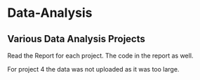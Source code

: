 # Data-Analysis
## Various Data Analysis Projects


Read the Report for each project.
The code in the report as well.

For project 4 the data was not uploaded as it was too large.

